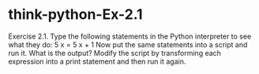 # think-python-Ex-2.1
Exercise 2.1. Type the following statements in the Python interpreter to see what they do:
5
x = 5
x + 1
Now put the same statements into a script and run it. What is the output? Modify the script by
transforming each expression into a print statement and then run it again.
